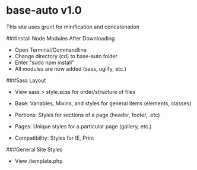 base-auto v1.0
==================

This site uses grunt for minification and concatenation

###Install Node Modules After Downloading
- Open Terminal/Commandline
- Change directory (cd) to base-auto folder
- Enter "sudo npm install"
- All modules are now added (sass, uglify, etc.)

###Sass Layout
- View sass > style.scss for order/structure of files

- Base: Variables, Mixins, and styles for general items (elements, classes)
- Portions: Styles for sections of a page (header, footer, .etc)
- Pages: Unique styles for a particular page (gallery, etc.)
- Compatibility: Styles for IE, Print

###General Site Styles
- View /template.php
